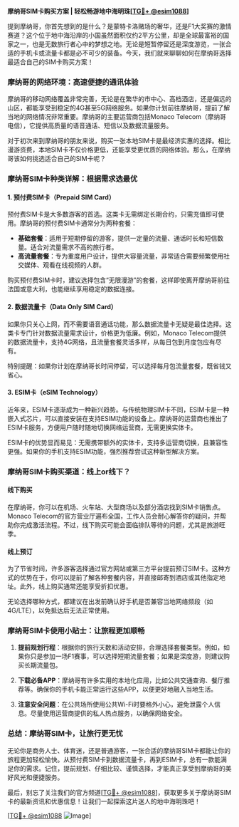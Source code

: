 **摩纳哥SIM卡购买方案 | 轻松畅游地中海明珠[[TG💪+ @esim1088](https://t.me/s/esim1088)]**

提到摩纳哥，你首先想到的是什么？是蒙特卡洛赌场的奢华，还是F1大奖赛的激情赛道？这个位于地中海沿岸的小国虽然面积仅约2平方公里，却是全球最富裕的国家之一，也是无数旅行者心中的梦想之地。无论是短暂停留还是深度游览，一张合适的手机卡或流量卡都是必不可少的装备。今天，我们就来聊聊如何在摩纳哥选择最适合自己的SIM卡购买方案！

### **摩纳哥的网络环境：高速便捷的通讯体验**

摩纳哥的移动网络覆盖非常完善，无论是在繁华的市中心、高档酒店，还是偏远的山区，都能享受到稳定的4G甚至5G网络服务。如果你计划前往摩纳哥，提前了解当地的网络情况非常重要。摩纳哥的主要运营商包括Monaco Telecom（摩纳哥电信），它提供高质量的语音通话、短信以及数据流量服务。

对于初次来到摩纳哥的朋友来说，购买一张本地SIM卡是最经济实惠的选择。相比漫游资费，本地SIM卡不仅价格更低，还能享受更优质的网络体验。那么，在摩纳哥该如何挑选适合自己的SIM卡呢？

### **摩纳哥SIM卡种类详解：根据需求选最优**

#### **1. 预付费SIM卡（Prepaid SIM Card）**
预付费SIM卡是大多数游客的首选。这类卡无需绑定长期合约，只需充值即可使用。摩纳哥的预付费SIM卡通常分为两种套餐：

- **基础套餐**：适用于短期停留的游客，提供一定量的流量、通话时长和短信数量。适合对流量需求不高的旅行者。
- **高流量套餐**：专为重度用户设计，提供大容量流量，非常适合需要频繁使用社交媒体、观看在线视频的人群。

购买预付费SIM卡时，建议选择包含“无限漫游”的套餐，这样即使离开摩纳哥前往法国或意大利，也能继续享用稳定的数据连接。

#### **2. 数据流量卡（Data Only SIM Card）**
如果你只关心上网，而不需要语音通话功能，那么数据流量卡无疑是最佳选择。这类卡专门针对数据流量需求设计，价格更为低廉。例如，Monaco Telecom提供的数据流量卡，支持4G网络，且流量套餐灵活多样，从每日包到月度包应有尽有。

特别提醒：如果你计划在摩纳哥长时间停留，可以选择每月包流量套餐，既省钱又省心。

#### **3. ESIM卡（eSIM Technology）**
近年来，ESIM卡逐渐成为一种新兴趋势。与传统物理SIM卡不同，ESIM卡是一种嵌入式芯片，可以直接安装在支持ESIM功能的设备上。摩纳哥的运营商也推出了ESIM卡服务，方便用户随时随地切换网络运营商，无需更换实体卡。

ESIM卡的优势显而易见：无需携带额外的实体卡，支持多运营商切换，且兼容性更强。如果你的手机支持ESIM功能，强烈推荐尝试这种新型解决方案。

### **摩纳哥SIM卡购买渠道：线上or线下？**

#### **线下购买**
在摩纳哥，你可以在机场、火车站、大型商场以及部分酒店找到SIM卡销售点。Monaco Telecom的官方营业厅遍布全国，工作人员会耐心解答你的疑问，并帮助你完成激活流程。不过，线下购买可能会面临排队等待的问题，尤其是旅游旺季。

#### **线上预订**
为了节省时间，许多游客选择通过官方网站或第三方平台提前预订SIM卡。这种方式的优势在于，你可以提前了解各种套餐内容，并直接邮寄到酒店或其他指定地址。此外，线上购买通常还能享受折扣优惠。

无论选择哪种方式，都建议在出发前确认好手机是否兼容当地网络频段（如4G/LTE），以免抵达后无法正常使用。

### **摩纳哥SIM卡使用小贴士：让旅程更加顺畅**

1. **提前规划行程**：根据你的旅行天数和活动安排，合理选择套餐类型。例如，如果你只是参加一场F1赛事，可以选择短期流量套餐；如果是深度游，则建议购买长期流量包。
   
2. **下载必备APP**：摩纳哥有许多实用的本地化应用，比如公共交通查询、餐厅推荐等。确保你的手机卡能正常运行这些APP，以便更好地融入当地生活。

3. **注意安全问题**：在公共场所使用公共Wi-Fi时要格外小心，避免泄露个人信息。尽量使用运营商提供的私人热点服务，以确保网络安全。

### **总结：摩纳哥SIM卡，让旅行更无忧**

无论你是商务人士、体育迷，还是普通游客，一张合适的摩纳哥SIM卡都能让你的旅程更加轻松愉快。从预付费SIM卡到数据流量卡，再到ESIM卡，总有一款能满足你的需求。记住，提前规划、仔细比较、谨慎选择，才能真正享受到摩纳哥的美好风光和便捷服务。

最后，别忘了关注我们的官方频道[[TG💪+ @esim1088](https://t.me/s/esim1088)]，获取更多关于摩纳哥SIM卡的最新资讯和优惠信息！让我们一起探索这片迷人的地中海明珠吧！

[[TG💪+ @esim1088](https://t.me/s/esim1088) ![Image](https://i.postimg.cc/4NQfJmqS/Snipaste-2025-05-13-00-14-12.png)]